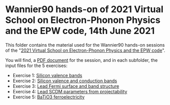 # Wannier90 hands-on of 2021 Virtual School on Electron-Phonon Physics and the EPW code, 14th June 2021

This folder contains the material used for the Wannier90 hands-on sessions of the
"[2021 Virtual School on Electron-Phonon Physics and the EPW code](https://epw2021.oden.utexas.edu/74-schedule)".

You will find, a [PDF document](wannier-tutorial.pdf) for the session, and in each subfolder, the input files for the 5 exercises:

- Exercise 1: [Silicon valence bands](ex1/)
- Exercise 2: [Silicon valence and conduction bands](ex2/)
- Exercise 3: [Lead Fermi surface and band structure](ex3/)
- Exercise 4: [Lead SCDM parameters from projectability](ex4/)
- Exercise 5: [BaTiO3 ferroelectricity](ex5/)

